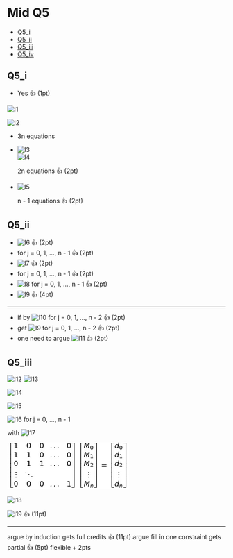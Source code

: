 Mid Q5
===

<!-- TOC -->
- [Q5_i](#Q5_i)
- [Q5_ii](#Q5_ii)
- [Q5_iii](#Q5_iii)
- [Q5_iv](#Q5_iv)
<!-- /TOC -->

## Q5_i

- Yes :+1: (1pt)

![l1]

![l2]

- 3n equations 

- ![l3]  
  ![l4] 
  
  2n equations :+1: (2pt)
- ![l5]

  n - 1 equations :+1: (2pt)

[l1]: http://chart.apis.google.com/chart?cht=tx&chl=(x_0,\\,y_0),\dots,(x_n,\\,y_n),\\,x_0<x_1<\dots<x_n
[l2]: http://chart.apis.google.com/chart?cht=tx&chl=S_j(x)=\alpha_j%2B\beta_j(x-x_j)%2Br_j(x-x_j)^2
[l3]: http://chart.apis.google.com/chart?cht=tx&chl=S_j(x_{j%2B1})=S_{j%2B1}(x_{j%2B1})=y_{j+%2B1},\\,j=0,\dots,n-2
[l4]: http://chart.apis.google.com/chart?cht=tx&chl=S_0(x_0)=y_0,\\,S_{n-1}(x_n)=y_n
[l5]: http://chart.apis.google.com/chart?cht=tx&chl=S'_j(x_{j%2B1})=S'_{j%2B1}(x_{j%2B1}),\\,j=0,1,\dots,n-2

## Q5_ii

- ![l6] :+1: (2pt)
- for j = 0, 1, ..., n - 1 :+1: (2pt)
- ![l7] :+1: (2pt)
- for j = 0, 1, ..., n - 1 :+1: (2pt)
- ![l8]
  for j = 0, 1, ..., n - 1 :+1: (2pt)
- ![l9] :+1: (4pt)

***

- if by ![l10] 
for j = 0, 1, ..., n - 2 :+1: (2pt)
- get ![l9] for j = 0, 1, ..., n - 2 :+1: (2pt)
- one need to argue ![l11] :+1: (2pt)
    

[l6]: http://chart.apis.google.com/chart?cht=tx&chl=S_j(x_j)=y_j\rightarrow\\,\alpha_j=y_j
[l7]: http://chart.apis.google.com/chart?cht=tx&chl=S'_j(x_j)=M_j\rightarrow\\,\beta_j=M_j
[l8]: http://chart.apis.google.com/chart?cht=tx&chl=S'_j(x_{j%2B1})=M_{j%2B1}\\,\rightarrow\\,\beta_j%2B2r_j(x_{j%2B1}-X_j)=M_{j%2B1}
[l9]: http://chart.apis.google.com/chart?cht=tx&chl=r_j=\frac{M_{j%2B1}-M_j}{2(x_{j%2B1}-x_j)}
[l10]: http://chart.apis.google.com/chart?cht=tx&chl=\textit{\\,S'_j(x_{j%2B1})=S'_{j%2B1}(x_{j%2B1})}
[l11]: http://chart.apis.google.com/chart?cht=tx&chl=r_{n-1}=\frac{M_{n}-M_{n-1}}{2(X_{n}-x_{n-1})}

## Q5_iii

![l12]
![l13]

![l14]

![l15]

![l16]
for j = 0, ..., n - 1

with  ![l17]

![cubic](images/image1.png)

![l18]

![l19] :+1: (11pt)

***

argue by induction gets full credits :+1: (11pt)
argue fill in one constraint gets partial :+1: (5pt) flexible + 2pts

[l12]: http://chart.apis.google.com/chart?cht=tx&chl=S_j(x)=\alpha_j%2B\beta_j(x-x_j)%2Br_j(x-x_j)^2
[l13]: http://chart.apis.google.com/chart?cht=tx&chl=x\in[x_j,\\,x_{j%2B1}]\\,n=0,1,\dots,n-1
[l14]: http://chart.apis.google.com/chart?cht=tx&chl=S_j(x)=\alpha_j%2BM_j(x-x_j)%2B\frac{M_{j%2B1}-M_j}{2(x_{j%2B1}-x_j)}(x-x_j)^2
[l15]: http://chart.apis.google.com/chart?cht=tx&chl=y_{j%2B1}=y_j%2BM_j(x-x_j)%2B\frac{M_{j%2B1}-M_j}{2}(x_{j+1}-x_j)
[l16]: http://chart.apis.google.com/chart?cht=tx&chl=\frac{2(y_{j+1}-y_j)}{x_{j+1}-x_j}=M_j%2BM_{j%2B1}
[l17]: http://chart.apis.google.com/chart?cht=tx&chl=M_0=y'_0
[l18]: http://chart.apis.google.com/chart?cht=tx&chl=A\vec{M}=\vec{d}
[l19]: http://chart.apis.google.com/chart?cht=tx&chl=det(A)>0
